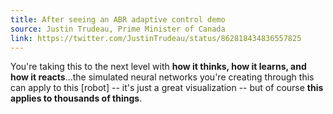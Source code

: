 ```yaml
---
title: After seeing an ABR adaptive control demo
source: Justin Trudeau, Prime Minister of Canada
link: https://twitter.com/JustinTrudeau/status/862818434836557825
---
```


You're taking this to the next level with **how it thinks, how it learns,
and how it reacts**...the simulated neural networks you're creating through
this can apply to this [robot] -- it's just a great visualization --
but of course **this applies to thousands of things**.

